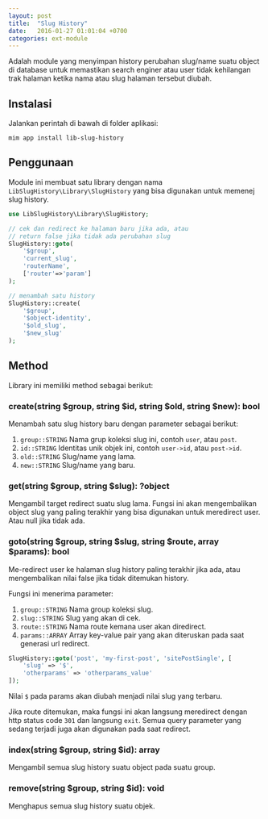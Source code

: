 ```yaml
---
layout: post
title:  "Slug History"
date:   2016-01-27 01:01:04 +0700
categories: ext-module
---
```


Adalah module yang menyimpan history perubahan slug/name suatu object
di database untuk memastikan search enginer atau user tidak kehilangan
trak halaman ketika nama atau slug halaman tersebut diubah.

## Instalasi

Jalankan perintah di bawah di folder aplikasi:

```
mim app install lib-slug-history
```

## Penggunaan

Module ini membuat satu library dengan nama `LibSlugHistory\Library\SlugHistory` 
yang bisa digunakan untuk memenej slug history.

```php
use LibSlugHistory\Library\SlugHistory;

// cek dan redirect ke halaman baru jika ada, atau
// return false jika tidak ada perubahan slug
SlugHistory::goto(
    '$group',
    'current_slug',
    'routerName',
    ['router'=>'param']
);

// menambah satu history
SlugHistory::create(
    '$group',
    '$object-identity',
    '$old_slug',
    '$new_slug'
);
```

## Method

Library ini memiliki method sebagai berikut:

### create(string $group, string $id, string $old, string $new): bool

Menambah satu slug history baru dengan parameter sebagai berikut:

1. `group::STRING` Nama grup koleksi slug ini, contoh `user`, atau `post`.
1. `id::STRING` Identitas unik objek ini, contoh `user->id`, atau `post->id`.
1. `old::STRING` Slug/name yang lama.
1. `new::STRING` Slug/name yang baru.

### get(string $group, string $slug): ?object

Mengambil target redirect suatu slug lama. Fungsi ini akan mengembalikan object slug
yang paling terakhir yang bisa digunakan untuk meredirect user. Atau null jika
tidak ada.

### goto(string $group, string $slug, string $route, array $params): bool

Me-redirect user ke halaman slug history paling terakhir jika ada, atau mengembalikan
nilai false jika tidak ditemukan history.

Fungsi ini menerima parameter:

1. `group::STRING` Nama group koleksi slug.
1. `slug::STRING` Slug yang akan di cek.
1. `route::STRING` Nama route kemana user akan diredirect.
1. `params::ARRAY` Array key-value pair yang akan diteruskan pada saat generasi url redirect.

```php
SlugHistory::goto('post', 'my-first-post', 'sitePostSingle', [
    'slug' => '$',
    'otherparams' => 'otherparams_value'
]);
```

Nilai `$` pada params akan diubah menjadi nilai slug yang terbaru.

Jika route ditemukan, maka fungsi ini akan langsung meredirect dengan http status
code `301` dan langsung `exit`. Semua query parameter yang sedang terjadi juga
akan digunakan pada saat redirect.

### index(string $group, string $id): array

Mengambil semua slug history suatu object pada suatu group.

### remove(string $group, string $id): void

Menghapus semua slug history suatu objek.